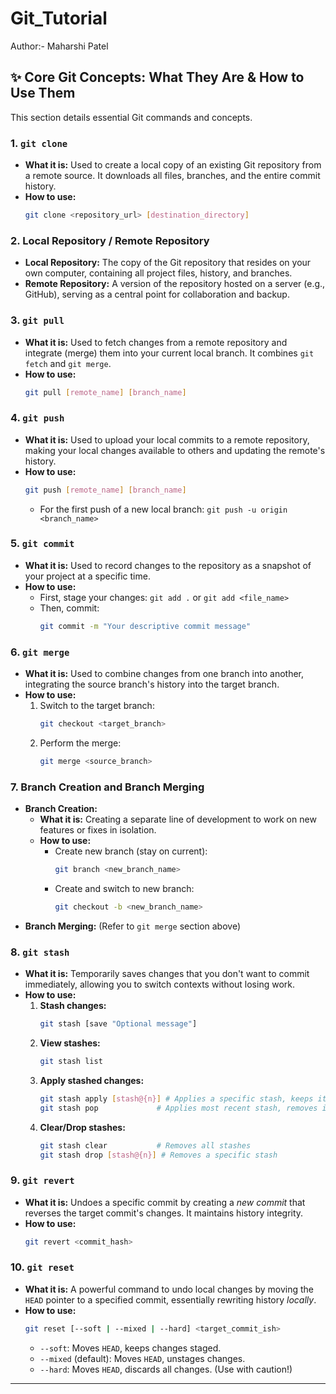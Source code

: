 # Git_Tutorial
Author:- Maharshi Patel

## ✨ Core Git Concepts: What They Are & How to Use Them

This section details essential Git commands and concepts.

### 1. `git clone`

* **What it is:** Used to create a local copy of an existing Git repository from a remote source. It downloads all files, branches, and the entire commit history.
* **How to use:**
    ```bash
    git clone <repository_url> [destination_directory]
    ```

### 2. Local Repository / Remote Repository

* **Local Repository:** The copy of the Git repository that resides on your own computer, containing all project files, history, and branches.
* **Remote Repository:** A version of the repository hosted on a server (e.g., GitHub), serving as a central point for collaboration and backup.

### 3. `git pull`

* **What it is:** Used to fetch changes from a remote repository and integrate (merge) them into your current local branch. It combines `git fetch` and `git merge`.
* **How to use:**
    ```bash
    git pull [remote_name] [branch_name]
    ```

### 4. `git push`

* **What it is:** Used to upload your local commits to a remote repository, making your local changes available to others and updating the remote's history.
* **How to use:**
    ```bash
    git push [remote_name] [branch_name]
    ```
    * For the first push of a new local branch: `git push -u origin <branch_name>`

### 5. `git commit`

* **What it is:** Used to record changes to the repository as a snapshot of your project at a specific time.
* **How to use:**
    * First, stage your changes: `git add .` or `git add <file_name>`
    * Then, commit:
        ```bash
        git commit -m "Your descriptive commit message"
        ```

### 6. `git merge`

* **What it is:** Used to combine changes from one branch into another, integrating the source branch's history into the target branch.
* **How to use:**
    1.  Switch to the target branch:
        ```bash
        git checkout <target_branch>
        ```
    2.  Perform the merge:
        ```bash
        git merge <source_branch>
        ```

### 7. Branch Creation and Branch Merging

* **Branch Creation:**
    * **What it is:** Creating a separate line of development to work on new features or fixes in isolation.
    * **How to use:**
        * Create new branch (stay on current):
            ```bash
            git branch <new_branch_name>
            ```
        * Create and switch to new branch:
            ```bash
            git checkout -b <new_branch_name>
            ```
* **Branch Merging:** (Refer to `git merge` section above)

### 8. `git stash`

* **What it is:** Temporarily saves changes that you don't want to commit immediately, allowing you to switch contexts without losing work.
* **How to use:**
    1.  **Stash changes:**
        ```bash
        git stash [save "Optional message"]
        ```
    2.  **View stashes:**
        ```bash
        git stash list
        ```
    3.  **Apply stashed changes:**
        ```bash
        git stash apply [stash@{n}] # Applies a specific stash, keeps it in list
        git stash pop             # Applies most recent stash, removes it from list
        ```
    4.  **Clear/Drop stashes:**
        ```bash
        git stash clear           # Removes all stashes
        git stash drop [stash@{n}] # Removes a specific stash
        ```

### 9. `git revert`

* **What it is:** Undoes a specific commit by creating a *new commit* that reverses the target commit's changes. It maintains history integrity.
* **How to use:**
    ```bash
    git revert <commit_hash>
    ```

### 10. `git reset`

* **What it is:** A powerful command to undo local changes by moving the `HEAD` pointer to a specified commit, essentially rewriting history *locally*.
* **How to use:**
    ```bash
    git reset [--soft | --mixed | --hard] <target_commit_ish>
    ```
    * `--soft`: Moves `HEAD`, keeps changes staged.
    * `--mixed` (default): Moves `HEAD`, unstages changes.
    * `--hard`: Moves `HEAD`, discards all changes. (Use with caution!)

---